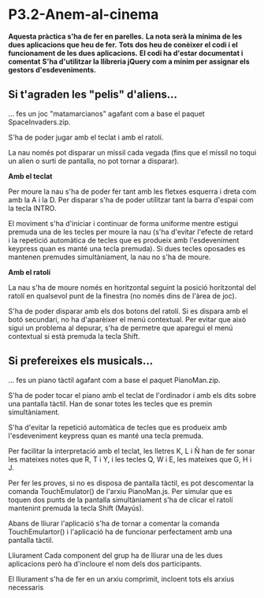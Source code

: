 # P3.2-Anem-al-cinema

**Aquesta pràctica s'ha de fer en parelles.**
**La nota serà la mínima de les dues aplicacions que heu de fer.**
**Tots dos heu de conèixer el codi i el funcionament de les dues aplicacions.**
**El codi ha d'estar documentat i comentat**
**S'ha d'utilitzar la llibreria jQuery com a mínim per assignar els gestors d'esdeveniments.**

 

## Si t'agraden les "pelis" d'aliens...
... fes un joc "matamarcianos" agafant com a base el paquet SpaceInvaders.zip.

S'ha de poder jugar amb el teclat i amb el ratolí.

La nau només pot disparar un míssil cada vegada (fins que el míssil no toqui un alien o surti de pantalla, no pot tornar a disparar).

**Amb el teclat**

Per moure la nau s'ha de poder fer tant amb les fletxes esquerra i dreta com amb la A i la D.
Per disparar s'ha de poder utilitzar tant la barra d'espai com la tecla INTRO.

El moviment s'ha d'iniciar i continuar de forma uniforme mentre estigui premuda una de les tecles per moure la nau (s'ha d'evitar l'efecte de retard i la repetició automàtica de tecles que es produeix amb l'esdeveniment keypress quan es manté una tecla premuda).
Si dues tecles oposades es mantenen premudes simultàniament, la nau no s'ha de moure.

**Amb el ratolí**

La nau s'ha de moure només en horitzontal seguint la posició horitzontal del ratolí en qualsevol punt de la finestra (no només dins de l'àrea de joc).

S'ha de poder disparar amb els dos botons del ratolí.
Si es dispara amb el botó secundari, no ha d'aparèixer el menú contextual.
Per evitar que això sigui un problema al depurar, s'ha de permetre que aparegui el menú contextual si està premuda la tecla Shift.

 

## Si prefereixes els musicals...
... fes un piano tàctil agafant com a base el paquet PianoMan.zip.

S'ha de poder tocar el piano amb el teclat de l'ordinador i amb els dits sobre una pantalla tàctil.
Han de sonar totes les tecles que es premin simultàniament.

S'ha d'evitar la repetició automàtica de tecles que es produeix amb l'esdeveniment keypress quan es manté una tecla premuda.

Per facilitar la interpretació amb el teclat, les lletres K, L i Ñ han de fer sonar les mateixes notes que R, T i Y, i les tecles Q, W i E, les mateixes que G, H i J.

Per fer les proves, si no es disposa de pantalla tàctil, es pot descomentar la comanda TouchEmulator() de l'arxiu PianoMan.js.
Per simular que es toquen dos punts de la pantalla simultàniament s'ha de clicar el ratolí mantenint premuda la tecla Shift (Mayús).

Abans de lliurar l'aplicació s'ha de tornar a comentar la comanda TouchEmulartor() i l'aplicació ha de funcionar perfectament amb una pantalla tàctil.

 

Lliurament
Cada component del grup ha de lliurar una de les dues aplicacions però ha d'incloure el nom dels dos participants.

El lliurament s'ha de fer en un arxiu comprimit, incloent tots els arxius necessaris